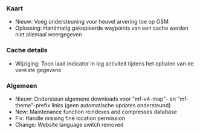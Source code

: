 
### Kaart
- Nieuw: Voeg ondersteuning voor heuvel arvering toe op OSM
- Oplossing: Handmatig gekopieerde waypoints van een cache werden niet allemaal weergegeven

### Cache details
- Wijziging: Toon laad indicator in log activiteit tijdens het ophalen van de vereiste gegevens

### Algemeen
- Nieuw: Ondersteun algemene downloads voor "mf-v4-map"- en "mf-theme"-prefix links (geen automatische updates ondersteund)
- New: Maintenance function reindexes and compresses database
- Fix: Handle missing fine location permission
- Change: Website language switch removed
